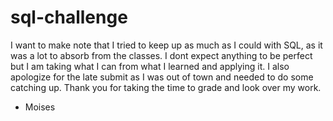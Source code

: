 # sql-challenge
I want to make note that I tried to keep up as much as I could with SQL, as it was a lot to absorb from the classes. I dont expect anything to be perfect but I am taking what I can from what I learned and applying it. I also apologize for the late submit as I was out of town and needed to do some catching up. Thank you for taking the time to grade and look over my work.

- Moises
